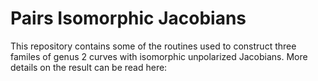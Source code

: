 # Pairs Isomorphic Jacobians

 This repository contains some of the routines used to construct three familes of genus 2 curves with isomorphic unpolarized Jacobians. More details on the result can be read here:
 
